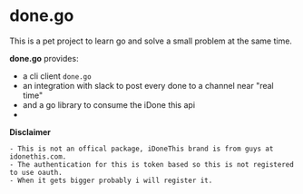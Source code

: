 done.go
=======

This is a pet project to learn go and solve a small problem at the same time.

**done.go** provides:
* a cli client `done.go`
* an integration with slack to post every done to a channel near "real time"
* and a go library to consume the iDone this api
* 


**Disclaimer**
```
- This is not an offical package, iDoneThis brand is from guys at idonethis.com.
- The authentication for this is token based so this is not registered to use oauth. 
- When it gets bigger probably i will register it.
```

